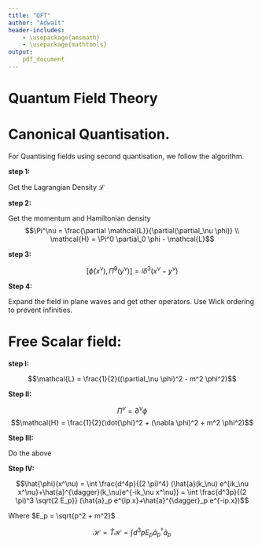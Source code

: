 ```yaml
---
title: "QFT"
author: "Adwait"
header-includes:
    - \usepackage{amsmath}
    - \usepackage{mathtools}
output:
    pdf_document
---
```


# Quantum Field Theory

# Canonical Quantisation. 

For Quantising fields using second quantisation, we follow the algorithm.

**step 1:** 

Get the Lagrangian Density $\mathcal{L}$

**step 2:**

Get the momentum and Hamiltonian density 
$$\Pi^\nu = \frac{\partial \mathcal{L}}{\partial(\partial_\nu \phi)} \\ \mathcal{H} = \Pi^0 \partial_0 \phi - \mathcal{L}$$

**step 3:**

$$[\hat{\phi}(x^\nu), \hat{\Pi}^0(y^\nu)] = i \delta ^3(x^\nu - y^\nu)$$

**Step 4:**

Expand the field in plane waves and get other operators. 
Use Wick ordering to prevent infinities. 

# Free Scalar field:

**step I:** 

$$\mathcal{L} = \frac{1}{2}((\partial_\nu \phi)^2 - m^2 \phi^2)$$

**Step II:**

$$\Pi^\nu = \partial^\nu \phi$$
$$\mathcal{H} = \frac{1}{2}(\dot{\phi}^2 + (\nabla \phi)^2 + m^2 \phi^2)$$

**Step III:**

Do the above

**Step IV:**

$$\hat{\phi}(x^\nu) = \int \frac{d^4p}{(2 \pi)^4} (\hat{a}(k_\nu) e^{ik_\nu x^\nu}+\hat{a}^{\dagger}(k_\nu)e^{-ik_\nu x^\nu}) = \int \frac{d^3p}{(2 \pi)^3 \sqrt{2 E_p}} (\hat{a}_p e^{ip.x}+\hat{a}^{\dagger}_p e^{-ip.x})$$

Where $E_p = \sqrt{p^2 + m^2}$

$$\mathcal{H} = \hat{T}\mathcal{H} = \int d^3 p E_p \hat{a}_p^\dagger \hat{a}_p$$